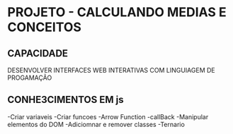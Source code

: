 # PROJETO - CALCULANDO MEDIAS E CONCEITOS
## CAPACIDADE

DESENVOLVER INTERFACES WEB INTERATIVAS COM LINGUIAGEM DE PROGAMAÇÃO

## CONHE3CIMENTOS EM js
-Criar variaveis
-Criar funcoes 
-Arrow Function
-callBack
-Manipular elementos do DOM
-Adiciomnar e remover classes
-Ternario
